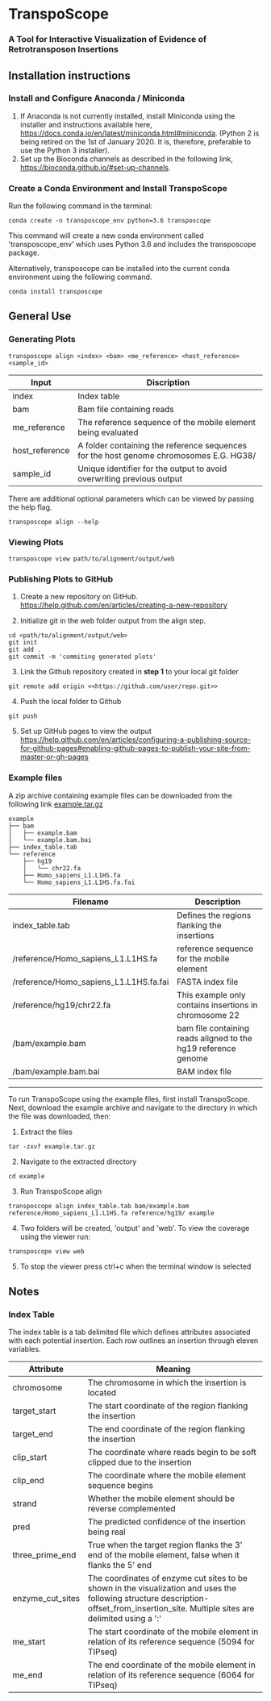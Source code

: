 # TranspoScope
### A Tool for Interactive Visualization of Evidence of Retrotransposon Insertions

## Installation instructions 

### Install and Configure Anaconda / Miniconda
1. If Anaconda is not currently installed, install Miniconda using the installer and instructions available here, https://docs.conda.io/en/latest/miniconda.html#miniconda. (Python 2 is being retired on the 1st of January 2020.  It is, therefore, preferable to use the Python 3 installer).
2. Set up the Bioconda channels as described in the following link, https://bioconda.github.io/#set-up-channels.

### Create a Conda Environment and Install TranspoScope
Run the following command in the terminal:
```console
conda create -n transposcope_env python=3.6 transposcope
```
This command will create a new conda environment called 'transposcope_env' which uses Python 3.6 and includes the transposcope package.

Alternatively, transposcope can be installed into the current conda environment using the following command.
```console
conda install transposcope
```
## General Use
### Generating Plots

```console
transposcope align <index> <bam> <me_reference> <host_reference> <sample_id>
```
| Input | Discription |
|-|-|
|index         | Index table|
|bam           | Bam file containing reads|
|me_reference  | The reference sequence of the mobile element being evaluated|
|host_reference| A folder containing the reference sequences for the host genome chromosomes E.G. HG38/|
|sample_id     | Unique identifier for the output to avoid overwriting previous output|


There are additional optional parameters which can be viewed by passing the help flag.
```console
transposcope align --help
```

### Viewing Plots

```console
transposcope view path/to/alignment/output/web
```

### Publishing Plots to GitHub

1. Create a new repository on GitHub.
https://help.github.com/en/articles/creating-a-new-repository

2. Initialize git in the web folder output from the align step.
```console
cd <path/to/alignment/output/web>
git init
git add .
git commit -m 'commiting generated plots'
```

3. Link the Github repository created in **step 1** to your local git folder
```console
git remote add origin <<https://github.com/user/repo.git>>
```

4. Push the local folder to Github
```console
git push
```

5. Set up GitHub pages to view the output
https://help.github.com/en/articles/configuring-a-publishing-source-for-github-pages#enabling-github-pages-to-publish-your-site-from-master-or-gh-pages

### Example files
A zip archive containing example files can be downloaded from the following link [example.tar.gz](https://github.com/FenyoLab/transposcope/files/3013885/example.tar.gz)

```
example
├── bam
│   ├── example.bam
│   └── example.bam.bai
├── index_table.tab
└── reference
    ├── hg19
    │   └── chr22.fa
    ├── Homo_sapiens_L1.L1HS.fa
    └── Homo_sapiens_L1.L1HS.fa.fai
```
| Filename | Description |
|-|-|
|index_table.tab| Defines the regions flanking the insertions|
|/reference/Homo_sapiens_L1.L1HS.fa| reference sequence for the mobile element|
|/reference/Homo_sapiens_L1.L1HS.fa.fai| FASTA index file|
|/reference/hg19/chr22.fa| This example only contains insertions in chromosome 22|
|/bam/example.bam| bam file containing reads aligned to the hg19 reference genome|
|/bam/example.bam.bai| BAM index file|

---

To run TranspoScope using the example files, first install TranspoScope. Next, download the example archive and navigate to the directory in which the file was downloaded, then:

1. Extract the files
```console
tar -zxvf example.tar.gz
```
2. Navigate to the extracted directory
```console
cd example
```
3. Run TranspoScope align
```console
transposcope align index_table.tab bam/example.bam reference/Homo_sapiens_L1.L1HS.fa reference/hg19/ example
```
4. Two folders will be created, 'output' and 'web'. To view the coverage using the viewer run:
```console
transposcope view web
```
5. To stop the viewer press ctrl+c when the terminal window is selected

## Notes
### Index Table
The index table is a tab delimited file which defines attributes associated with each potential insertion. Each row outlines an insertion through eleven variables.

|Attribute | Meaning|
| - | - |
|chromosome        |The chromosome in which the insertion is located|
|target_start      |The start coordinate of the region flanking the insertion|
|target_end        |The end coordinate of the region flanking the insertion|
|clip_start        |The coordinate where reads begin to be soft clipped due to the insertion|
|clip_end          |The coordinate where the mobile element sequence begins|
|strand            |Whether the mobile element should be reverse complemented|
|pred              |The predicted confidence of the insertion being real|
|three_prime_end   |True when the target region flanks the 3' end of the mobile element, false when it flanks the 5' end|
|enzyme_cut_sites  |The coordinates of enzyme cut sites to be shown in the visualization and uses the following structure description-offset_from_insertion_site. Multiple sites are delimited using a ':'|
|me_start          |The start coordinate of the mobile element in relation of its reference sequence (5094 for TIPseq)|
|me_end            |The end coordinate of the mobile element in relation of its reference sequence (6064 for TIPseq)|
